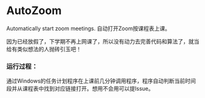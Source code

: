 # AutoZoom
Automatically start zoom meetings.   自动打开Zoom按课程表上课。

因为已经放假了，下学期不再上网课了，所以没有动力去完善代码和算法了，就当给有类似想法的人抛砖引玉吧！

### 运行过程：
通过Windows的任务计划程序在上课前几分钟调用程序，程序自动判断当前时间段并从课程表中找到对应链接打开。想用不会用可以提Issue。
